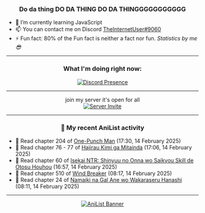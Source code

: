 <div align="center">

### Do da thing DO DA THING DO DA THINGGGGGGGGGGG
</div>

- 🌱 I’m currently learning JavaScript
- 📫 You can contact me on Discord [TheInternetUser#9060](https://discord.com/users/534117072796385300)
- ⚡ Fun fact: 80% of the Fun fact is neither a fact nor fun. _Statistics by me 😎_
<hr>

<div align="center">

### What I'm doing right now:
[![Discord Presence](https://lanyard.cnrad.dev/api/534117072796385300)](https://discord.com/users/534117072796385300)
<hr>

join my server it's open for all <br>
[![Server Invite](https://invidget.switchblade.xyz/bfYgVHxrSs)](https://discord.gg/bfYgVHxrSs)

<hr>
  
### 🌸 My recent AniList activity

</div>

<!-- ANILIST_ACTIVITY:start -->

-   📖 Read chapter 204 of [One-Punch Man](https://anilist.co/manga/74347) (17:30, 14 February 2025)
-   📖 Read chapter 76 - 77 of [Hajirau Kimi ga Mitainda](https://anilist.co/manga/129225) (17:06, 14 February 2025)
-   📖 Read chapter 60 of [Isekai NTR: Shinyuu no Onna wo Saikyou Skill de Otosu Houhou](https://anilist.co/manga/115042) (16:57, 14 February 2025)
-   📖 Read chapter 510 of [Wind Breaker](https://anilist.co/manga/86099) (08:17, 14 February 2025)
-   📖 Read chapter 24 of [Namaiki na Gal Ane wo Wakaraseru Hanashi](https://anilist.co/manga/179506) (08:11, 14 February 2025)

<!-- ANILIST_ACTIVITY:end -->
<hr>

<div align="center">

[![AniList Banner](https://img.anili.st/User/929966)](https://anilist.co/user/TheInternetUser)

<!-- ![Profile views](https://gpvc.arturio.dev/TheInternetUse7) Since 2023-01-09 -->
<br>


</div>
